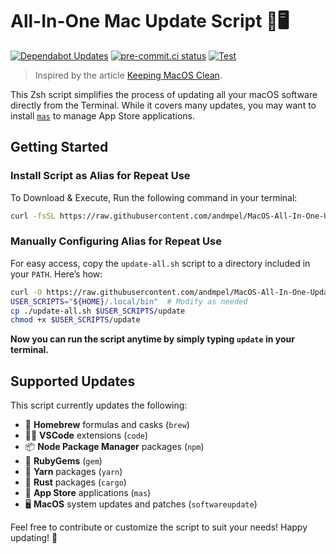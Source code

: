 # All-In-One Mac Update Script 🍎🖥️

[![Dependabot Updates](https://github.com/andmpel/MacOS-All-In-One-Update-Script/actions/workflows/dependabot/dependabot-updates/badge.svg)](https://github.com/andmpel/MacOS-All-In-One-Update-Script/actions/workflows/dependabot/dependabot-updates)
[![pre-commit.ci status](https://results.pre-commit.ci/badge/github/andmpel/MacOS-All-In-One-Update-Script/master.svg)](https://results.pre-commit.ci/latest/github/andmpel/MacOS-All-In-One-Update-Script/master)
[![Test](https://github.com/andmpel/MacOS-All-In-One-Update-Script/actions/workflows/test.yaml/badge.svg)](https://github.com/andmpel/MacOS-All-In-One-Update-Script/actions/workflows/test.yaml)


> Inspired by the article
[Keeping MacOS Clean](https://waxzce.medium.com/keeping-macos-clean-this-is-my-osx-brew-update-cli-command-6c8f12dc1731).

This Zsh script simplifies the process of updating all your macOS software directly from the Terminal. While it covers many updates, you may want to install [`mas`](https://github.com/mas-cli/mas) to manage App Store applications.

## Getting Started

### Install Script as Alias for Repeat Use

To Download & Execute, Run the following command in your terminal:

```sh
curl -fsSL https://raw.githubusercontent.com/andmpel/MacOS-All-In-One-Update-Script/HEAD/install.sh | zsh
```

### Manually Configuring Alias for Repeat Use

For easy access, copy the `update-all.sh` script to a directory included in your `PATH`. Here’s how:

```sh
curl -O https://raw.githubusercontent.com/andmpel/MacOS-All-In-One-Update-Script/refs/heads/master/update-all.sh
USER_SCRIPTS="${HOME}/.local/bin"  # Modify as needed
cp ./update-all.sh $USER_SCRIPTS/update
chmod +x $USER_SCRIPTS/update
```

**Now you can run the script anytime by simply typing `update` in your terminal.**

## Supported Updates

This script currently updates the following:

- 🍺 **Homebrew** formulas and casks (`brew`)
- 🧑‍💻 **VSCode** extensions (`code`)
- 📦 **Node Package Manager** packages (`npm`)
- 💎 **RubyGems** (`gem`)
- 🧶 **Yarn** packages (`yarn`)
- 🚚 **Rust** packages (`cargo`)
- 🔵 **App Store** applications (`mas`)
- 🖥  **MacOS** system updates and patches (`softwareupdate`)

Feel free to contribute or customize the script to suit your needs! Happy updating! 🎉
